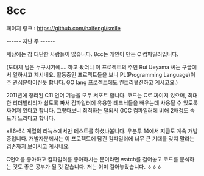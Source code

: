 # 8cc

페이지 링크 : https://github.com/haifengl/smile

------ 지난 주 ------

세상에는 참 대단한 사람들이 많습니다. 8cc는 개인이 만든 C 컴파일러입니다.

(도대체 님은 누구시기에.... 하고 봤더니 이 프로젝트의 주인 Rui Ueyama 씨는 구글에서 일하시고 계시네요.
활동중인 프로젝트들을 보니 PL(Programming Language)이 주 관심분야이신듯 합니다. GO lang 프로젝트에도 컨트리뷰션하고 계시고요.)

2011년에 정리된 C11 언어 기능을 모두 서포트 합니다. 코드는 C로 짜여져 있으며, 
최대한 리더빌리티가 쉽도록 짜서 컴파일러에 유용한 테크닉들을 배우는데 사용될 수 있도록 짜여져 있다고 합니다. 
그렇다보니 최적화는 덜되서 GCC 컴파일러에 비해 2배정도 속도가 느리다고 합니다.

x86-64 계열의 리눅스에서만 테스트를 하셨나봅니다. 우분투 14에서 지금도 계속 개발중입니다.
개발자분께서는 이 프로젝트에 담긴 컴파일러에 너무 큰 기대를 갖지 말라는 겸손까지 보이시고 계시네요.

C언어를 좋아하고 컴파일러를 좋아하시는 분이라면 watch를 걸어놓고 코드를 분석하는 것도 좋은 공부가 될 것 같습니다.
저는 이미 걸어놓았습니다. ㅎㅎㅎ

